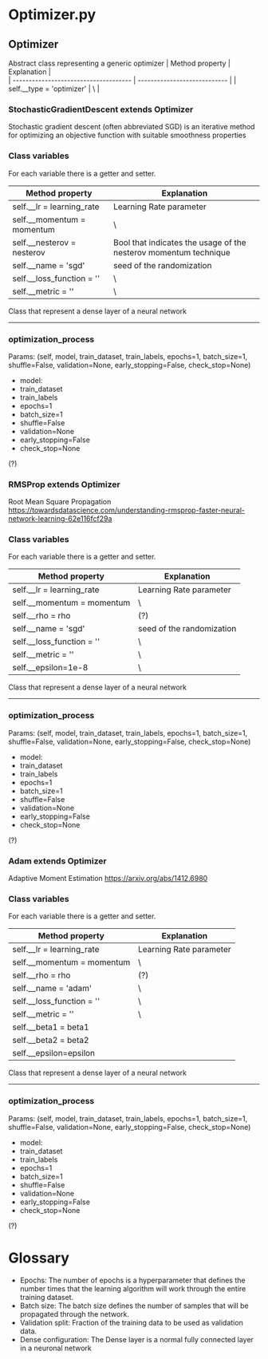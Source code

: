 # Optimizer.py

## Optimizer
Abstract class representing a generic optimizer
| Method property                                    | Explanation                                           |  
| -------------------------------------              | ----------------------------                          |
| self.__type = 'optimizer'                          | \\                                                    |

### StochasticGradientDescent extends Optimizer

Stochastic gradient descent (often abbreviated SGD) is an iterative method for optimizing an objective function with suitable smoothness properties

<h3>Class variables</h3>
<p>
For each variable there is a getter and setter.

| Method property                                    | Explanation                                                        |  
| -------------------------------------              | ----------------------------                                       |
| self.__lr = learning_rate                          | Learning Rate parameter                                            |
| self.__momentum = momentum                         | \\                                                                 |     
| self.__nesterov = nesterov                         | Bool that indicates the usage of the nesterov momentum technique   |
| self.__name = 'sgd'                                | seed of the randomization                                          |
| self.__loss_function = ''                          | \\                                                                 |                 
| self.__metric = ''                                 | \\                                                                 |                 

Class that represent a dense layer of a neural network
</p>

<hr>
<h3>optimization_process</h3>
<p>
Params: (self, model, train_dataset, train_labels, epochs=1, batch_size=1, shuffle=False,
                             validation=None, early_stopping=False, check_stop=None)

- model:
- train_dataset
- train_labels
- epochs=1
- batch_size=1
- shuffle=False
- validation=None
- early_stopping=False
- check_stop=None

(?)
</p>

### RMSProp extends Optimizer

 Root Mean Square Propagation
 https://towardsdatascience.com/understanding-rmsprop-faster-neural-network-learning-62e116fcf29a

<h3>Class variables</h3>
<p>
For each variable there is a getter and setter.

| Method property                                    | Explanation                                                        |  
| -------------------------------------              | ----------------------------                                       |
| self.__lr = learning_rate                          | Learning Rate parameter                                            |
| self.__momentum = momentum                         | \\                                                                 |     
| self.__rho = rho                                   | (?)                                                                |
| self.__name = 'sgd'                                | seed of the randomization                                          |
| self.__loss_function = ''                          | \\                                                                 |                 
| self.__metric = ''                                 | \\                                                                 |                 
| self.__epsilon=1e-8                                | \\                                                                 |                 

Class that represent a dense layer of a neural network
</p>

<hr>
<h3>optimization_process</h3>
<p>
Params: (self, model, train_dataset, train_labels, epochs=1, batch_size=1, shuffle=False,
                             validation=None, early_stopping=False, check_stop=None)

- model:
- train_dataset
- train_labels
- epochs=1
- batch_size=1
- shuffle=False
- validation=None
- early_stopping=False
- check_stop=None

(?)

</p>

### Adam extends Optimizer

Adaptive Moment Estimation
    https://arxiv.org/abs/1412.6980


<h3>Class variables</h3>
<p>
For each variable there is a getter and setter.

| Method property                                    | Explanation                                                        |  
| -------------------------------------              | ----------------------------                                       |
| self.__lr = learning_rate                          | Learning Rate parameter                                            |
| self.__momentum = momentum                         | \\                                                                 |     
| self.__rho = rho                                   | (?)                                                                |
| self.__name = 'adam'                               | \\                                                                 |
| self.__loss_function = ''                          | \\                                                                 |                 
| self.__metric = ''                                 | \\                                                                 |                 
| self.__beta1 = beta1                               |                                                                    |                 
| self.__beta2 = beta2                               |                                                                    |                 
| self.__epsilon=epsilon                             |                                                                    |                 

Class that represent a dense layer of a neural network
</p>

<hr>
<h3>optimization_process</h3>
<p>
Params: (self, model, train_dataset, train_labels, epochs=1, batch_size=1, shuffle=False,
                             validation=None, early_stopping=False, check_stop=None)

- model:
- train_dataset
- train_labels
- epochs=1
- batch_size=1
- shuffle=False
- validation=None
- early_stopping=False
- check_stop=None

(?)

</p>

# Glossary

- Epochs: The number of epochs is a hyperparameter that defines the number times that the learning algorithm will work through the entire training dataset.
- Batch size: The batch size defines the number of samples that will be propagated through the network.
- Validation split: Fraction of the training data to be used as validation data.
- Dense configuration: The Dense layer is a normal fully connected layer in a neuronal network